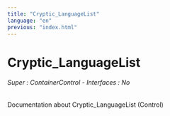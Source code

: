 ```yaml
---
title: "Cryptic_LanguageList"
language: "en"
previous: "index.html"
---
```


# Cryptic_LanguageList

###### Super : ContainerControl - Interfaces : No

Documentation about Cryptic_LanguageList (Control)
